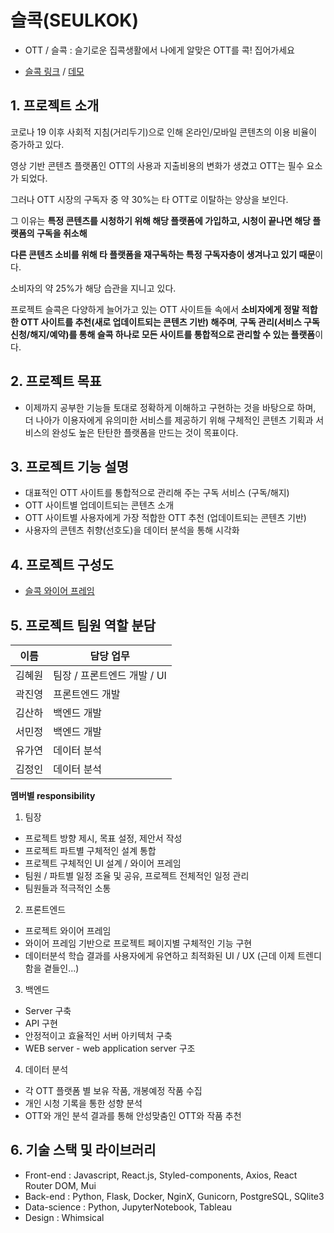 # 슬콕(SEULKOK)

- OTT / 슬콕 : 슬기로운 집콕생활에서 나에게 알맞은 OTT를 콕! 집어가세요

- [슬콕 링크](http://seulkok.xyz/) / [데모](https://www.youtube.com/watch?v=Ai4nD-tUl-w)

## 1. 프로젝트 소개

코로나 19 이후 사회적 지침(거리두기)으로 인해 온라인/모바일 콘텐츠의 이용 비율이 증가하고 있다.

영상 기반 콘텐츠 플랫폼인 OTT의 사용과 지출비용의 변화가 생겼고 OTT는 필수 요소가 되었다.

그러나 OTT 시장의 구독자 중 약 30%는 타 OTT로 이탈하는 양상을 보인다.

그 이유는 **특정 콘텐츠를 시청하기 위해 해당 플랫폼에 가입하고, 시청이 끝나면 해당 플랫폼의 구독을 취소해**

**다른 콘텐츠 소비를 위해 타 플랫폼을 재구독하는 특정 구독자층이 생겨나고 있기 때문**이다.

소비자의 약 25%가 해당 습관을 지니고 있다.

프로젝트 슬콕은 다양하게 늘어가고 있는 OTT 사이트들 속에서 **소비자에게 정말 적합한 OTT 사이트를 추천(새로 업데이트되는 콘텐츠 기반) 해주며**, **구독 관리(서비스 구독 신청/해지/예약)를 통해 슬콕 하나로 모든 사이트를 통합적으로 관리할 수 있는 플랫폼**이다.

## 2. 프로젝트 목표

- 이제까지 공부한 기능들 토대로 정확하게 이해하고 구현하는 것을 바탕으로 하며, 더 나아가 이용자에게 유의미한 서비스를 제공하기 위해 구체적인 콘텐츠 기획과 서비스의 완성도 높은 탄탄한 플랫폼을 만드는 것이 목표이다.

## 3. 프로젝트 기능 설명

- 대표적인 OTT 사이트를 통합적으로 관리해 주는 구독 서비스 (구독/해지)
- OTT 사이트별 업데이트되는 콘텐츠 소개
- OTT 사이트별 사용자에게 가장 적합한 OTT 추천 (업데이트되는 콘텐츠 기반)
- 사용자의 콘텐츠 취향(선호도)을 데이터 분석을 통해 시각화

## 4. 프로젝트 구성도

- [슬콕 와이어 프레임](https://whimsical.com/Sg3Ka7GmTVd1tz76TsHco9)

## 5. 프로젝트 팀원 역할 분담

| 이름   | 담당 업무                   |
| ------ | --------------------------- |
| 김혜원 | 팀장 / 프론트엔드 개발 / UI |
| 곽진영 | 프론트엔드 개발             |
| 김산하 | 백엔드 개발                 |
| 서민정 | 백엔드 개발                 |
| 유가연 | 데이터 분석                 |
| 김정인 | 데이터 분석                 |

**멤버별 responsibility**

1. 팀장

- 프로젝트 방향 제시, 목표 설정, 제안서 작성
- 프로젝트 파트별 구체적인 설계 통합
- 프로젝트 구체적인 UI 설계 / 와이어 프레임
- 팀원 / 파트별 일정 조율 및 공유, 프로젝트 전체적인 일정 관리
- 팀원들과 적극적인 소통

2. 프론트엔드

- 프로젝트 와이어 프레임
- 와이어 프레임 기반으로 프로젝트 페이지별 구체적인 기능 구현
- 데이터분석 학습 결과를 사용자에게 유연하고 최적화된 UI / UX (근데 이제 트렌디함을 곁들인...)

3. 백엔드

- Server 구축
- API 구현
- 안정적이고 효율적인 서버 아키텍처 구축
- WEB server - web application server 구조

4. 데이터 분석

- 각 OTT 플랫폼 별 보유 작품, 개봉예정 작품 수집
- 개인 시청 기록을 통한 성향 분석
- OTT와 개인 분석 결과를 통해 안성맞춤인 OTT와 작품 추천

## 6. 기술 스택 및 라이브러리

- Front-end : Javascript, React.js, Styled-components, Axios, React Router DOM, Mui
- Back-end : Python, Flask, Docker, NginX, Gunicorn, PostgreSQL, SQlite3
- Data-science : Python, JupyterNotebook, Tableau
- Design : Whimsical
